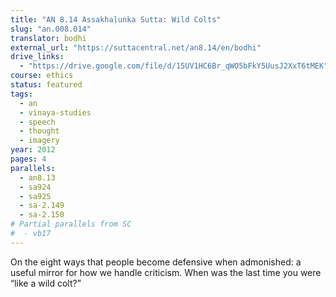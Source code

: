 ```yaml
---
title: "AN 8.14 Assakhaḷuṅka Sutta: Wild Colts"
slug: "an.008.014"
translator: bodhi
external_url: "https://suttacentral.net/an8.14/en/bodhi"
drive_links:
  - "https://drive.google.com/file/d/15UV1HC6Br_qWO5bFkY5UusJ2XxT6tMEK"
course: ethics
status: featured
tags:
  - an
  - vinaya-studies
  - speech
  - thought
  - imagery
year: 2012
pages: 4
parallels:
  - an8.13
  - sa924
  - sa925
  - sa-2.149
  - sa-2.150
# Partial parallels from SC
#  - vb17
---
```


On the eight ways that people become defensive when admonished: a useful mirror for how we handle criticism. When was the last time you were “like a wild colt?”
